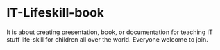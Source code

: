 IT-Lifeskill-book
=================

It is about creating presentation, book, or documentation for teaching IT stuff life-skill for children all over the world. Everyone welcome to join.
